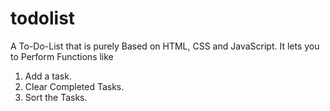 # todolist
A To-Do-List that is purely Based on HTML, CSS and JavaScript. 
It lets you to Perform Functions like
1. Add a task.
2. Clear Completed Tasks.
3. Sort the Tasks.
